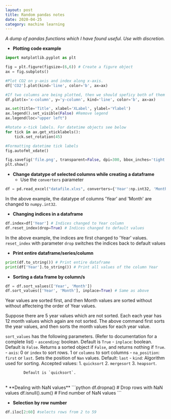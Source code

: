 ```yaml
---
layout: post
title: Random pandas notes
date: 2020-04-25
category: machine learning
---
```


*A dump of pandas functions which I have found useful. Use with discretion.*

* **Plotting code example**

```python
import matplotlib.pyplot as plt

fig = plt.figure(figsize=(6,6)) # Create a figure object
ax = fig.subplots()

#Plot CO2 on y-axis and index along x-axis.
df['CO2'].plot(kind='line', color='b', ax=ax)

#If two columns are being plotted, then we should speficy both of them
df.plot(x='x-column', y='y-column', kind='line', color='b', ax=ax)

ax.set(title='Title', xlabel='XLabel', ylabel='Ylabel')
ax.legend().set_visible(False) #Remove legend
ax.legend(loc="upper left")

#Rotate x-tick labels. For datetime objects see below
for tick in ax.get_xticklabels():
	tick.set_rotation(45)

#Formatting datetime tick labels
fig.autofmt_xdate()

fig.savefig('file.png', transparent=False, dpi=300, bbox_inches='tight')
plt.show()
```

* **Change datatype of selected columns while creating a dataframe**
  - Use the `converters` parameter
```python
df = pd.read_excel("datafile.xlxs", converters={'Year':np.int32, 'Month':np.int32})
```
  In the above example, the datatype of columns 'Year' and 'Month' are
  changed to `numpy.int32`.

* **Changing indices in a dataframe**
```python
df.index=df['Year'] # Indices changed to Year column
df.reset_index(drop=True) # Indices changed to default values
```
  In the above example, the indices are first changed to 'Year' values.
  `reset_index` with parameter `drop` switches the indices back to
  default values

* **Print entire dataframe/series/column**
```python
print(df.to_string()) # Print entire dataframe
print(df['Year'].to_string()) # Print all values of the column Year
```

* **Sorting a data frame by column/s**
```python
df = df.sort_values(['Year', 'Month'])
df.sort_values(['Year', 'Month'], inplace=True) # Same as above
```
  Year values are sorted first, and then Month values are sorted without
  without affecteing the order of Year values.

  Suppose there are 5 year values which are not sorted. Each each year
  has 12 month values which again are not sorted. The above command
  first sorts the year values, and then sorts the month values for each year
  value.

  `sort_values` has the following parameters. (Refer to documentation
  for a complete list)
    - `ascending`: boolean. Default is `True` 
    - `inplace`: boolean. Default is `False`. Returns a sorted object
	if `False`, and returns nothing if `True`.
    - `axis`: 0 or `index` to sort rows. 1 or `columns` to sort columns
    - `na_position`: `first` or `last`. Sets the position of `Nan` values.
	Default: `last`
    - `kind`: Algorithm used for sorting. 
       Accepted values: 
       1. `quicksort` 
       2. `mergesort` 
       3. `heapsort`.

        	Default is `quicksort`.

<br>
* **Dealing with NaN values**
```python
df.dropna() # Drop rows with NaN values
df.isnull().sum() # Find number of NaN values
```

* **Selection by row number**
```python
df.iloc[2:60] #selects rows from 2 to 59
```
